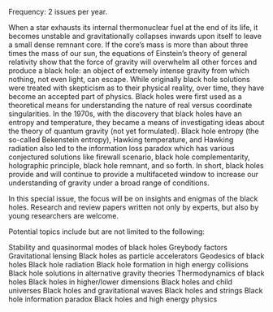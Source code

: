 Frequency: 2 issues per year.

When a star exhausts its internal thermonuclear fuel at the end of its life, it becomes unstable and gravitationally collapses inwards upon itself to leave a small dense remnant core. If the core’s mass is more than about three times the mass of our sun, the equations of Einstein’s theory of general relativity show that the force of gravity will overwhelm all other forces and produce a black hole: an object of extremely intense gravity from which nothing, not even light, can escape.
While originally black hole solutions were treated with skepticism as to their physical reality, over time, they have become an accepted part of physics. Black holes were first used as a theoretical means for understanding the nature of real versus coordinate singularities. In the 1970s, with the discovery that black holes have an entropy and temperature, they became a means of investigating ideas about the theory of quantum gravity (not yet formulated). Black hole entropy (the so-called Bekenstein entropy), Hawking temperature, and Hawking radiation also led to the information loss paradox which has various conjectured solutions like firewall scenario, black hole complementarity, holographic principle, black hole remnant, and so forth. In short, black holes provide and will continue to provide a multifaceted window to increase our understanding of gravity under a broad range of conditions.


In this special issue, the focus will be on insights and enigmas of the black holes. Research and review papers written not only by experts, but also by young researchers are welcome.


Potential topics include but are not limited to the following:

Stability and quasinormal modes of black holes Greybody factors
Gravitational lensing
Black holes as particle accelerators
Geodesics of black holes
Black hole radiation
Black hole formation in high energy collisions Black hole solutions in alternative gravity theories Thermodynamics of black holes
Black holes in higher/lower dimensions
Black holes and child universes
Black holes and gravitational waves
Black holes and strings
Black hole information paradox
Black holes and high energy physics

